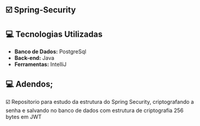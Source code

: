 ## :ballot_box_with_check: Spring-Security



## :computer: Tecnologias Utilizadas

* **Banco de Dados:** PostgreSql
* **Back-end:** Java
* **Ferramentas:** IntelliJ







## :computer: Adendos;


☑️ Repositorio para estudo da estrutura do Spring Security, criptografando a senha e salvando no banco de dados com estrutura de criptografia 256 bytes em JWT
